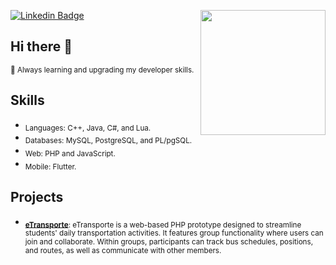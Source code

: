 [![Linkedin Badge](https://img.shields.io/badge/-LinkedIn-blue?style=flat&logo=Linkedin&logoColor=white)](https://www.linkedin.com/in/cassiano-de-sena-crispim-0a84a4213/)
<a href="https://github.com/anuraghazra/convoychat">
  <img height=200 align="right" src="https://github-readme-stats.vercel.app/api/top-langs?username=cassiano-sena&layout=compact&langs_count=8&card_width=320&theme=dracula" />
</a>

## Hi there 👋 
  
<sub> 🔭 Always learning and upgrading my developer skills. </sub>

## Skills

- <sub>Languages: C++, Java, C#, and Lua.</sub>
- <sub>Databases: MySQL, PostgreSQL, and PL/pgSQL.</sub>
- <sub>Web: PHP and JavaScript.</sub>
- <sub>Mobile: Flutter.</sub>

## Projects

- <sub>**[eTransporte](https://github.com/cassiano-sena/eTransporte)**: eTransporte is a web-based PHP prototype designed to streamline students' daily transportation activities. It features group functionality where users can join and collaborate. Within groups, participants can track bus schedules, positions, and routes, as well as communicate with other members.</sub>

<!--
**cassiano-sena/cassiano-sena** is a ✨ _special_ ✨ repository because its `README.md` (this file) appears on your GitHub profile.
<a href="https://github.com/anuraghazra/github-readme-stats">
  <img height=200 align="center" src="https://github-readme-stats.vercel.app/api?username=cassiano-sena&theme=dracula" />
</a>
-->
<!--
- 👯 I’m looking to collaborate on ...
- 🤔 I’m looking for help with ...
- 💬 Ask me about ...
- 📫 How to reach me: ...
- 😄 Pronouns: ...
- ⚡ Fun fact: ...
- -->

